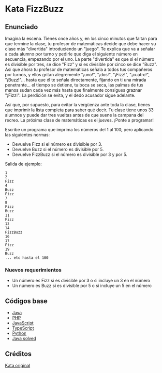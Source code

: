 # Kata FizzBuzz

## Enunciado

Imagina la escena. Tienes once años y, en los cinco minutos que faltan para que termine la clase, tu profesor de matemáticas decide que debe hacer su clase más "divertida" introduciendo un "juego". Te explica que va a señalar a cada alumno por turno y pedirle que diga el siguiente número en secuencia, empezando por el uno. La parte "divertida" es que si el número es divisible por tres, se dice "Fizz" y si es divisible por cinco se dice "Buzz". Así que ahora tu profesor de matemáticas señala a todos tus compañeros por turnos, y ellos gritan alegremente "¡uno!", "¡dos!", "¡Fizz!", "¡cuatro!", "¡Buzz!"... hasta que él te señala directamente, fijando en ti una mirada penetrante... el tiempo se detiene, tu boca se seca, las palmas de tus manos sudan cada vez más hasta que finalmente consigues graznar "¡Fizz!". La perdición se evita, y el dedo acusador sigue adelante.

Así que, por supuesto, para evitar la vergüenza ante toda la clase, tienes que imprimir la lista completa para saber qué decir. Tu clase tiene unos 33 alumnos y puede dar tres vueltas antes de que suene la campana del recreo. La próxima clase de matemáticas es el jueves. ¡Ponte a programar!

Escribe un programa que imprima los números del 1 al 100, pero aplicando las siguientes normas:
- Devuelve Fizz si el número es divisible por 3.
- Devuelve Buzz si el número es divisible por 5.
- Devuelve FizzBuzz si el número es divisible por 3 y por 5.

Salida de ejemplo:

```
1
2
Fizz
4
Buzz
Fizz
7
8
Fizz
Buzz
11
Fizz
13
14
FizzBuzz
16
17
Fizz
19
Buzz
... etc hasta el 100
```

### Nuevos requerimientos

- Un número es Fizz si es divisible por 3 o si incluye un 3 en el número
- Un número es Buzz si es divisible por 5 o si incluye un 5 en el número

## Códigos base

- [Java](https://github.com/540/fizzbuzz-java)
- [PHP](https://github.com/540/FizzBuzz-php)
- [JavaScript](https://github.com/540/fizzbuzz-js)
- [TypeScript](https://github.com/540/fizzbuzz-ts)
- [Python](https://github.com/540/fizzbuzz-python)
- [Java solved](https://github.com/540/fizzbuzz-java-solved)

## Créditos

[Kata original](https://codingdojo.org/kata/FizzBuzz/)
